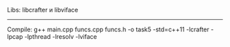 Libs: libcrafter и libviface
***
Compile: g++ main.cpp funcs.cpp funcs.h -o task5 -std=c++11 -lcrafter -lpcap -lpthread -lresolv -lviface
